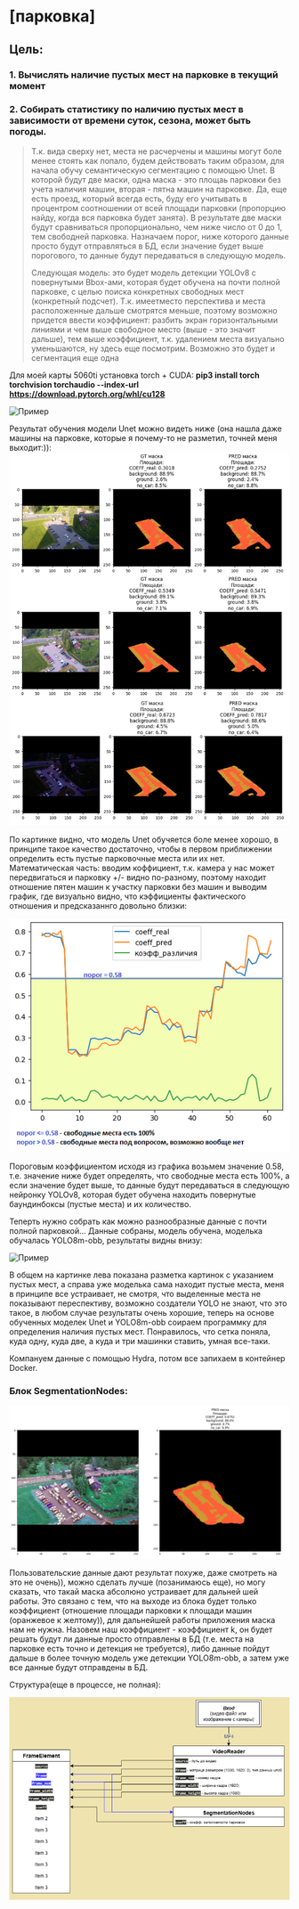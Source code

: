 # [парковка]

## Цель: 
### 1. Вычислять наличие пустых мест на парковке в текущий момент
### 2. Собирать статистику по наличию пустых мест в зависимости от времени суток, сезона, может быть погоды.




>Т.к. вида сверху нет, места не расчерчены и машины могут боле менее стоять как попало, будем действовать таким образом, для начала обучу семантическую сегментацию с помощью Unet. В которой будут две маски, одна маска - это площаь парковки без учета наличия машин, вторая - пятна машин на парковке. Да, еще есть проезд, который всегда есть, буду его учитывать в процентром соотношении от всей площади парковки (пропорцию найду, когда вся парковка будет занята). В результате две маски будут сравниваться пропорционально, чем ниже число от 0 до 1, тем свободней парковка. Назначаем порог, ниже которого данные просто будут отправляться в БД, если значение будет выше порогового, то данные будут передаваться в следующую модель. 
>
>Следующая модель: это будет модель детекции YOLOv8 c повернутыми Bbox-ами, которая будет обучена на почти полной парковке, с целью поиска конкретных свободных мест (конкретный подсчет). Т.к. имеетместо перспектива и места расположенные дальше смотрятся меньше, поэтому возможно придется ввести коэффициент: разбить экран горизонтальными линиями и чем выше свободное место (выше - это значит дальше), тем выше коэффициент, т.к. удалением места визуально уменьшаются, ну здесь еще посмотрим. Возможно это будет и сегментация еще одна

Для моей карты 5060ti установка torch + CUDA: **pip3 install torch torchvision torchaudio --index-url https://download.pytorch.org/whl/cu128**

![Пример](data_for_readme/segm_all.png)

Результат обучения модели Unet можно видеть ниже (она нашла даже машины на парковке, которые я почему-то не разметил, точней меня выходит:)):
![Пример](data_for_readme/segm_res_all.png)

По картинке видно, что модель Unet обучяется боле менее хорошо, в принципе такое качество достаточно, чтобы в первом приближении определить есть пустые парковочные места или их нет. 
Математическая часть: вводим коффициент, т.к. камера у нас может передвигаться и парковку +/- видно по-разному, поэтому находит отношение пятен машин к участку парковки без машин и выводим график, где визуально видно, что кэффициенты фактического отношения и предсказаннго довольно близки:


![Пример](data_for_readme/output.png)

Пороговым коэффициентом исходя из графика возьмем значение 0.58, т.е. значение ниже будет определять, что свободные места есть 100%, а если значение будет выше, то данные будут передаваться в следующую нейронку YOLOv8, которая будет обучена находить повернутые баундинбоксы (пустые места) и их количество.

Теперть нужно собрать как можно разнообразные данные с почти полной парковкой...
Данные собраны, модель обучена, моделька обучалась YOLO8m-obb, результаты видны внизу:

![Пример](data_for_readme/детекция.png)

В общем на картинке лева показана разметка картинок с указанием пустых мест, а справа уже моделька сама находит пустые места, меня в принципе все устраивает, не смотря, что выделенные места не показывают переспективу, возможно создатели YOLO не знают, что это такое, в любом случае результаты очень хорошие, теперь на основе обученных моделек Unet и YOLO8m-obb соираем программку для определения наличия пустых мест. Понравилось, что сетка поняла, куда одну, куда две, а куда и три машинки ставить, умная все-таки.

Компануем данные с помощью Hydra, потом все запихаем в контейнер Docker.


### Блок SegmentationNodes:

![Пример](data_for_readme/mask_pre.png)

Пользовательские данные дают результат похуже, даже смотреть на это не очень)), можно сделать лучше (позанимаюсь еще), но могу сказать, что такай маска абсолюно устраивает для дальней шей работы. Это связано с тем, что на выходе из блока будет только коэффициент (отношение площади парковки к площади машин (оранжевое к желтому)), для дальнейшей работы приложения маска нам не нужна. Назовем наш коэффициент - коэффициент k, он будет решать будут ли данные просто отправлены в БД (т.е. места на парковке есть точно и детекция не требуется), либо данные пойдут дальше в более точную модель уже детекции YOLO8m-obb, а затем уже все данные будут отправдены в БД.

Структура(еще в процессе, не полная):

![Пример](data_for_readme/Parkovka.png)